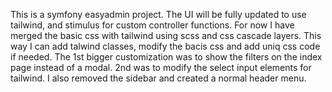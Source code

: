 This is a symfony easyadmin project. 
The UI will be fully updated to use tailwind, and stimulus for custom controller functions. 
For now I have merged the basic css with tailwind using scss and css cascade layers.
This way I can add talwind classes, modify the bacis css and add uniq css code if needed.
The 1st bigger customization was to show the filters on the index page instead of a modal.
2nd was to modify the select input elements for tailwind.
I also removed the sidebar and created a normal header menu.
